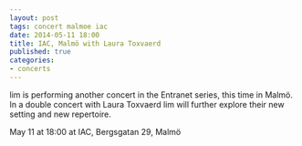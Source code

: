 ```yaml
---
layout: post
tags: concert malmoe iac
date: 2014-05-11 18:00
title: IAC, Malmö with Laura Toxvaerd
published: true
categories:
- concerts
---
```


lim is performing another concert in the Entranet series, this time in Malmö. In a double concert with Laura Toxvaerd lim will further explore their new setting and new repertoire.

May 11 at 18:00 at IAC, Bergsgatan 29, Malmö


